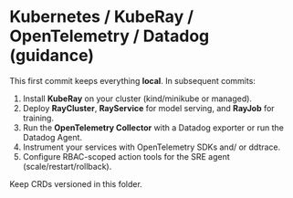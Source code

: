 # Kubernetes / KubeRay / OpenTelemetry / Datadog (guidance)

This first commit keeps everything **local**. In subsequent commits:

1. Install **KubeRay** on your cluster (kind/minikube or managed).
2. Deploy **RayCluster**, **RayService** for model serving, and **RayJob** for training.
3. Run the **OpenTelemetry Collector** with a Datadog exporter or run the Datadog Agent.
4. Instrument your services with OpenTelemetry SDKs and/ or ddtrace.
5. Configure RBAC-scoped action tools for the SRE agent (scale/restart/rollback).

Keep CRDs versioned in this folder.
